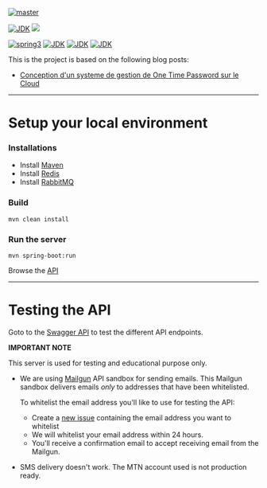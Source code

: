 [![master](https://github.com/pragmatic-nerdz/otp-heroku/actions/workflows/master.yml/badge.svg)](https://github.com/pragmatic-nerdz/otp-heroku/actions/workflows/master.yml)

[![JDK](https://img.shields.io/badge/jdk-17-brightgreen.svg)](https://jdk.java.net/17/)
![](https://img.shields.io/badge/language-kotlin-brightgreen.svg)

[![spring3](https://img.shields.io/badge/springboot-3.x-blue.svg)](https://spring.io/projects/spring-boot)
[![JDK](https://img.shields.io/badge/maven-blue.svg)](https://maven.apache.org/)
[![JDK](https://img.shields.io/badge/redis-blue.svg)](https://redis.io/)
[![JDK](https://img.shields.io/badge/rabbitmq-blue.svg)](https://www.rabbitmq.com/)

This is the project is based on the following blog posts:

- [Conception d'un systeme de gestion de One Time Password sur le Cloud](https://www.wutsi.com/read/65042/conception-d-un-systeme-de-gestion-de-one-time-password-sur-le-cloud)

----

# Setup your local environment

### Installations

- Install [Maven](https://maven.apache.org/install.html)
- Install [Redis](https://redis.io/docs/getting-started/installation/)
- Install [RabbitMQ](https://www.rabbitmq.com/download.html)

### Build

```
mvn clean install
```

### Run the server

```
mvn spring-boot:run
```

Browse the [API](http://localhost:8080/swagger-ui.html)

----

# Testing the API

Goto to the [Swagger API](https://otp-heroku-test-0ba93376585a.herokuapp.com/swagger-ui.html) to test the different API
endpoints.

**IMPORTANT NOTE**

This server is used for testing and educational purpose only.

- We are using [Mailgun](https://www.mailgun.com/) API sandbox for sending emails. This Mailgun sandbox delivers
  emails *only* to addresses that have been whitelisted.

  To whitelist the email address you'll like to use for testing the API:
    - Create a [new issue](https://github.com/pragmatic-nerdz/otp-heroku/issues/new) containing the email address you
      want to whitelist
    - We will whitelist your email address within 24 hours.
    - You'll receive a confirmation email to accept receiving email from the Mailgun.

- SMS delivery doesn't work. The MTN account used is not production ready.
